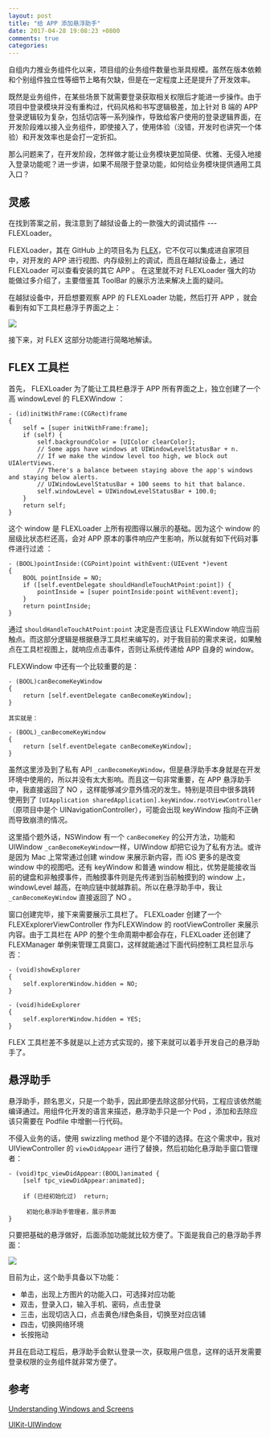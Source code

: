 ```yaml
---
layout: post
title: "给 APP 添加悬浮助手"
date: 2017-04-28 19:08:23 +0800
comments: true
categories: 
---
```


自组内力推业务组件化以来，项目组的业务组件数量也渐具规模。虽然在版本依赖和个别组件独立性等细节上略有欠缺，但是在一定程度上还是提升了开发效率。

既然是业务组件，在某些场景下就需要登录获取相关权限后才能进一步操作。由于项目中登录模块并没有重构过，代码风格和书写逻辑极差，加上针对 B 端的 APP 登录逻辑较为复杂，包括切店等一系列操作，导致给客户使用的登录逻辑界面，在开发阶段难以接入业务组件，即使接入了，使用体验（没错，开发时也讲究一个体验）和开发效率也是会打一定折扣。

那么问题来了，在开发阶段，怎样做才能让业务模块更加简便、优雅、无侵入地接入登录功能呢？进一步讲，如果不局限于登录功能，如何给业务模块提供通用工具入口？

<!--more-->

## 灵感

在找到答案之前，我注意到了越狱设备上的一款强大的调试插件 --- FLEXLoader。

FLEXLoader，其在 GitHub 上的项目名为 [FLEX](https://github.com/Flipboard/FLEX)，它不仅可以集成进自家项目中，对开发的 APP 进行视图、内存级别上的调试，而且在越狱设备上，通过 FLEXLoader 可以查看安装的其它 APP 。 在这里就不对 FLEXLoader 强大的功能做过多介绍了，主要借鉴其 ToolBar 的展示方法来解决上面的疑问。

在越狱设备中，开启想要观察 APP 的 FLEXLoader 功能，然后打开 APP ，就会看到有如下工具栏悬浮于界面之上：

![](/images/Snip20170430_4.PNG)

接下来，对 FLEX 这部分功能进行简略地解读。

## FLEX 工具栏
 
首先， FLEXLoader 为了能让工具栏悬浮于 APP 所有界面之上，独立创建了一个高 windowLevel 的 FLEXWindow ：

```objc
- (id)initWithFrame:(CGRect)frame
{
    self = [super initWithFrame:frame];
    if (self) {
        self.backgroundColor = [UIColor clearColor];
        // Some apps have windows at UIWindowLevelStatusBar + n.
        // If we make the window level too high, we block out UIAlertViews.
        // There's a balance between staying above the app's windows and staying below alerts.
        // UIWindowLevelStatusBar + 100 seems to hit that balance.
        self.windowLevel = UIWindowLevelStatusBar + 100.0;
    }
    return self;
}
```

这个 window 是 FLEXLoader 上所有视图得以展示的基础。因为这个 window 的层级比状态栏还高，会对 APP 原本的事件响应产生影响，所以就有如下代码对事件进行过滤 ：

```objc
- (BOOL)pointInside:(CGPoint)point withEvent:(UIEvent *)event
{
    BOOL pointInside = NO;
    if ([self.eventDelegate shouldHandleTouchAtPoint:point]) {
        pointInside = [super pointInside:point withEvent:event];
    }
    return pointInside;
}
```
通过 `shouldHandleTouchAtPoint:point` 决定是否应该让 FLEXWindow 响应当前触点。而这部分逻辑是根据悬浮工具栏来编写的，对于我目前的需求来说，如果触点在工具栏视图上，就响应点击事件，否则让系统传递给 APP 自身的 window。

FLEXWindow 中还有一个比较重要的是：

```objc
- (BOOL)canBecomeKeyWindow
{
    return [self.eventDelegate canBecomeKeyWindow];
}

其实就是：

- (BOOL)_canBecomeKeyWindow
{
    return [self.eventDelegate canBecomeKeyWindow];
}
```

虽然这里涉及到了私有 API `_canBecomeKeyWindow`，但是悬浮助手本身就是在开发环境中使用的，所以并没有太大影响。而且这一句非常重要，在 APP 悬浮助手中，我直接返回了 NO ，这样能够减少意外情况的发生。特别是项目中很多跳转使用到了 `[UIApplication sharedApplication].keyWindow.rootViewController` （原项目中是个 UINavigationController），可能会出现 keyWindow 指向不正确而导致崩溃的情况。

这里插个题外话，NSWindow 有一个 `canBecomeKey` 的公开方法，功能和 UIWindow `_canBecomeKeyWindow`一样，UIWindow 却把它设为了私有方法。或许是因为 Mac 上常常通过创建 window 来展示新内容，而 iOS 更多的是改变 window 中的视图吧。还有 keyWindow 和普通 window 相比，优势是能接收当前的键盘和非触摸事件，而触摸事件则是先传递到当前触摸到的 window 上，windowLevel 越高，在响应链中就越靠前。所以在悬浮助手中，我让 `_canBecomeKeyWindow` 直接返回了 NO 。

窗口创建完毕，接下来需要展示工具栏了。 FLEXLoader 创建了一个 FLEXExplorerViewController 作为FLEXWindow 的 rootViewController 来展示内容。由于工具栏在 APP 的整个生命周期中都会存在，FLEXLoader 还创建了 FLEXManager 单例来管理工具窗口，这样就能通过下面代码控制工具栏显示与否：

```objc
- (void)showExplorer
{
    self.explorerWindow.hidden = NO;
}

- (void)hideExplorer
{
    self.explorerWindow.hidden = YES;
}
```
FLEX 工具栏差不多就是以上述方式实现的，接下来就可以着手开发自己的悬浮助手了。

## 悬浮助手

悬浮助手，顾名思义，只是一个助手，因此即便去除这部分代码，工程应该依然能编译通过。用组件化开发的语言来描述，悬浮助手只是一个 Pod ，添加和去除应该只需要在 Podfile 中增删一行代码。

不侵入业务的话，使用 swizzling method 是个不错的选择。在这个需求中，我对 UIViewController 的 `viewDidAppear` 进行了替换，然后初始化悬浮助手窗口管理者：

```
- (void)tpc_viewDidAppear:(BOOL)animated {
    [self tpc_viewDidAppear:animated];
    
    if (已经初始化过)  return;
    
  	 初始化悬浮助手管理者，展示界面
}
```

只要把基础的悬浮做好，后面添加功能就比较方便了。下面是我自己的悬浮助手界面：

![](/images/Snip20170430_5.png)

目前为止，这个助手具备以下功能：

- 单击，出现上方图片的功能入口，可选择对应功能
- 双击，登录入口，输入手机、密码，点击登录
- 三击，出现切店入口，点击黄色/绿色条目，切换至对应店铺
- 四击，切换网络环境
- 长按拖动

并且在启动工程后，悬浮助手会默认登录一次，获取用户信息，这样的话开发需要登录权限的业务组件就非常方便了。

## 参考

[Understanding Windows and Screens](https://developer.apple.com/library/content/documentation/WindowsViews/Conceptual/WindowAndScreenGuide/WindowScreenRolesinApp/WindowScreenRolesinApp.html#//apple_ref/doc/uid/TP40012555-CH4-SW3)

[UIKit-UIWindow](https://developer.apple.com/reference/uikit/uiwindow)
